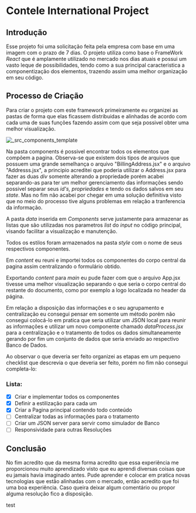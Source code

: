 # Contele International Project

## Introdução

Esse projeto foi uma solicitação feita pela empresa com base em uma imagem com o prazo de 7 dias.
O projeto utiliza como base o FrameWork *React* que é amplamente utilizado no mercado nos dias atuais e possui um vasto leque de possibilidades, tendo como a sua principal caracteristica a componentização dos elementos, trazendo assim uma melhor organização em seu código.

## Processo de Criação

Para criar o projeto com este framework primeiramente eu organizei as pastas de forma que elas ficassem distribuidas e alinhadas de acordo com cada uma de suas funções fazendo assim com que seja possivel obter uma melhor visualização.

![_src_components_template](https://user-images.githubusercontent.com/56663586/113720823-627cc580-96c5-11eb-83e8-8a14d69d0a7c.png)

Na pasta components é possivel encontrar todos os elementos que compõem a pagina. Observa-se que existem dois tipos de arquivos que possuem uma grande semelhança o arquivo "BillingAddress.jsx" e o arquivo "Addresss.jsx", a principio acreditei que poderia utilizar o Address.jsx para fazer as duas *div* somente alterando a propriedade porém acabei separando-as para ter um melhor gerenciamento das informações sendo possivel separar seus *id's, propriedades* e tendo os dados salvos em seu *state*. Mas no fim não acabei por chegar em uma solução definitiva visto que no meio do processo tive alguns problemas em relação a tranferencia da informação.

A pasta *data* inserida em *Components* serve justamente para armazenar as listas que são utilizadas nos parametros *list* do *input* no código principal, visando facilitar a visualização e manutenção.

Todos os estilos foram armazenados na pasta *style* com o nome de seus respectivos componentes.

Em *content* eu reuni e importei todos os componentes do corpo central da pagina assim centralizando o formulário obtido.

Exportando *content* para *main* eu pude fazer com que o arquivo App.jsx tivesse uma melhor visualização separando o que seria o corpo central do restante do documento, como por exemplo a logo localizada no header da página.

Em relação a disposição das informações e o seu agrupamento e centralização eu consegui pensar em somente um método porém não consegui colocá-lo em pratica que seria utilizar um JSON local para reunir as informações e utilizar um novo componente chamado *dataProcess.jsx* para a centralização e o tratamento de todos os dados simultaneamente gerando por fim um conjunto de dados que seria enviado ao respectivo Banco de Dados.

Ao observar o que deveria ser feito organizei as etapas em um pequeno checklist que descrevia o que deveria ser feito, porém no fim não consegui completa-lo:

 ### Lista:
 
 - [x] Criar e implementar todos os componentes
 - [x] Definir a estilização para cada um
 - [x] Criar a Pagina principal contendo todo conteúdo
 - [ ] Centralizar todas as informações para o tratamento
 - [ ] Criar um JSON server para servir como simulador de Banco
 - [ ] Responsividade para outras Resoluções

## Conclusão
No fim acredito que da mesma forma acredito que essa experiência me proporcionou muito aprendizado visto que eu aprendi diversas coisas que eu jamais havia imaginado antes. Pude aprender e colocar em pratica novas tecnologias que estão alinhadas com o mercado, então acredito que foi uma boa experiência. Caso queira deixar algum comentário ou propor alguma resolução fico a disposição.

test
